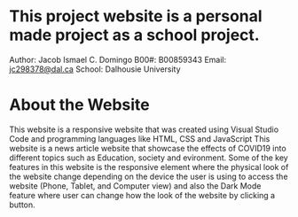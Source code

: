 # This project website is a personal made project as a school project.

Author: Jacob Ismael C. Domingo
B00#: B00859343
Email: jc298378@dal.ca
School: Dalhousie University

# About the Website
This website is a responsive website that was created using Visual Studio Code and programming languages like HTML, CSS and JavaScript
This website is a news article website that showcase the effects of COVID19 into different topics such as Education, society and evironment.
Some of the key features in this website is the responsive element where the physical look of the website change depending on the device the user is using to access the website (Phone, Tablet, and Computer view) and also the Dark Mode feature where user can change how the look of the website by clicking a button.
